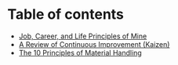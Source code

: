 # Table of contents

* [Job, Career, and Life Principles of Mine](README.md)
* [A Review of Continuous Improvement (Kaizen)](a-review-of-continuous-improvement-kaizen.md)
* [The 10 Principles of Material Handling](the-10-principles-of-material-handling.md)
